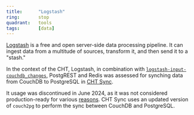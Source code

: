 ```yaml
---
title:      "Logstash"
ring:       stop
quadrant:   tools
tags:       [data]
---
```


[Logstash](https://www.elastic.co/logstash) is a free and open server-side data processing pipeline. It can ingest data from a multitude of sources, transform it, and then send it to a "stash."

In the context of the CHT, Logstash, in combination with [`logstash-input-couchdb_changes`](https://github.com/logstash-plugins/logstash-input-couchdb_changes/tree/main), PostgREST and Redis was assessed for synching data from CouchDB to PostgreSQL in [CHT Sync](https://github.com/medic/cht-sync). 

It usage was discontinued in June 2024, as it was not considered production-ready for various [reasons](https://github.com/medic/cht-sync/issues/107). CHT Sync uses an updated version of `couch2pg` to perform the sync between CouchDB and PostgreSQL.